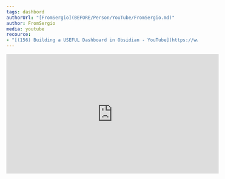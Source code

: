 ```yaml
---
tags: dashbord
authorUrl: "[FromSergio](BEFORE/Person/YouTube/FromSergio.md)"
author: FromSergio
media: youtube
recource:
- "[(156) Building a USEFUL Dashboard in Obsidian - YouTube](https://www.youtube.com/watch?v=AatZl1Z_n-g)" 
---
```

<iframe width="560" height="315" src="https://www.youtube.com/embed/AatZl1Z_n-g" title="YouTube video player" frameborder="0" allow="accelerometer; autoplay; clipboard-write; encrypted-media; gyroscope; picture-in-picture; web-share" allowfullscreen></iframe>